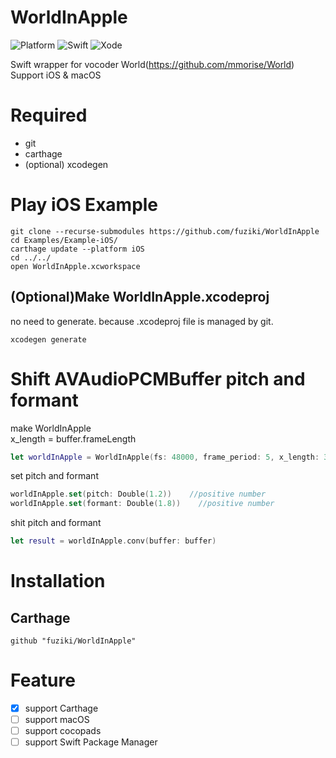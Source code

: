 # WorldInApple
![Platform](https://img.shields.io/badge/platform-%20iOS%20-lightgrey.svg)
![Swift](https://img.shields.io/badge/swift-green.svg)
![Xode](https://img.shields.io/badge/xcode-xcode11-green.svg)

Swift wrapper for vocoder World(https://github.com/mmorise/World)  
Support iOS & macOS  

# Required

* git
* carthage
* (optional) xcodegen

# Play iOS Example

```
git clone --recurse-submodules https://github.com/fuziki/WorldInApple
cd Examples/Example-iOS/
carthage update --platform iOS
cd ../../
open WorldInApple.xcworkspace
```

## (Optional)Make WorldInApple.xcodeproj

no need to generate. because .xcodeproj file is managed by git.

```
xcodegen generate
```

# Shift AVAudioPCMBuffer pitch and formant

make WorldInApple  
x_length = buffer.frameLength  

```swift
let worldInApple = WorldInApple(fs: 48000, frame_period: 5, x_length: 38400)
```

set pitch and formant  

```swift
worldInApple.set(pitch: Double(1.2))    //positive number
worldInApple.set(formant: Double(1.8))    //positive number
```

shit pitch and formant

```swift
let result = worldInApple.conv(buffer: buffer)
```

# Installation
## Carthage
```
github "fuziki/WorldInApple"
```

# Feature

- [x] support Carthage
- [ ] support macOS
- [ ] support cocopads
- [ ] support Swift Package Manager
